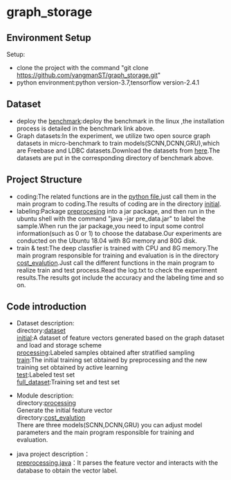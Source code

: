 # graph_storage

## Environment Setup
Setup:
* clone the project with the command "git clone https://github.com/yangmanST/graph_storage.git"
* python environment:python version-3.7,tensorflow version-2.4.1


## Dataset 
* deploy the [benchmark](https://github.com/kuzeko/graph-databases-testsuite):deploy the benchmark in the linux ,the installation process is detailed in the benchmark link above.
* Graph datasets:In the experiment, we utilize two open source graph datasets in micro-benchmark to train models(SCNN,DCNN,GRU),which are Freebase and LDBC datasets.Download the datasets from [here](https://graphbenchmark.com/).The datasets are put in the corresponding directory of benchmark above.


## Project Structure
* coding:The related functions are in the [python file](https://github.com/yangmanST/graph_storage/tree/master/processing),just call them in the main program to coding.The results of coding are in the directory [initial](https://github.com/yangmanST/graph_storage/tree/master/dataset/initial).  
* labeling:Package [preprocesing](https://github.com/yangmanST/graph_storage/blob/master/pre_data) into a jar package, and then run in the ubuntu shell with the command "java -jar pre_data.jar" to label the sample.When run the jar package,you need to input some control information(such as 0 or 1) to choose the database.Our experiments are conducted on the Ubuntu 18.04 with 8G memory and 80G disk.
* train & test:The deep classfier is trained with CPU and 8G memory.The main program responsible for training and evaluation is in the directory [cost_evalution](https://github.com/yangmanST/graph_storage/tree/master/cost_evalution).Just call the different functions in the main program to realize train and test process.Read the log.txt to check the experiment results.The results got include the accuracy and the labeling time and so on.  


## Code introduction
* Dataset description:  
directory:[dataset](https://github.com/yangmanST/graph_storage/tree/master/dataset/)  
[initial](https://github.com/yangmanST/graph_storage/tree/master/dataset/initial):A dataset of feature vectors generated based on the graph dataset and load and storage scheme  
[processing](https://github.com/yangmanST/graph_storage/tree/master/dataset/processing):Labeled samples obtained after stratified sampling  
[train](https://github.com/yangmanST/graph_storage/tree/master/dataset/train):The initial training set obtained by preprocessing and the new training set obtained by active learning  
[test](https://github.com/yangmanST/graph_storage/tree/master/dataset/test):Labeled test set  
[full_dataset](https://github.com/yangmanST/graph_storage/tree/master/dataset/full_dataset):Training set and test set  

* Module description:  
directory:[processing](https://github.com/yangmanST/graph_storage/tree/master/processing)  
Generate the initial feature vector  
directory:[cost_evalution](https://github.com/yangmanST/graph_storage/tree/master/cost_evalution)  
There are three models(SCNN,DCNN,GRU) you can adjust model parameters and the main program responsible for training and evaluation.

* java project description：  
[preprocessing.java](https://github.com/yangmanST/graph_storage/blob/master/pre_data/src/pre_data/Preprocessing.java)：It parses the feature vector and interacts with the database to obtain the vector label.  


